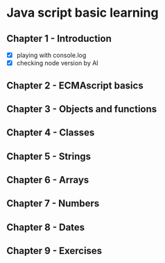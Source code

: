 # Java script basic learning
## Chapter 1 - Introduction
- [x] playing with console.log
- [x] checking node version by AI
## Chapter 2 - ECMAscript basics

## Chapter 3 - Objects and functions

## Chapter 4 - Classes

## Chapter 5 - Strings

## Chapter 6 - Arrays

## Chapter 7 - Numbers

## Chapter 8 - Dates

## Chapter 9 - Exercises
